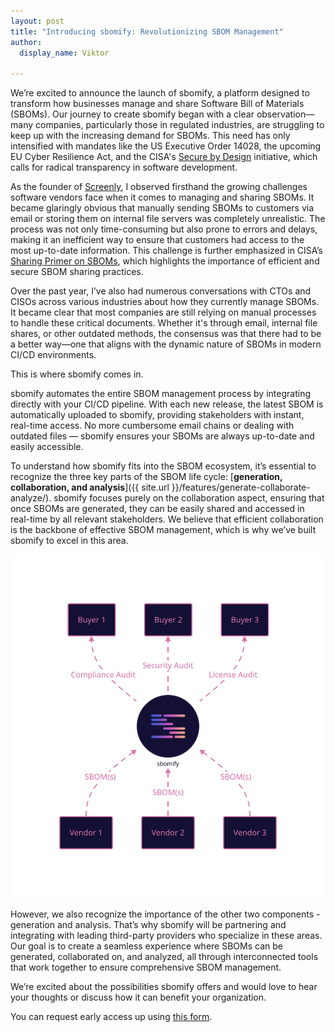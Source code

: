 ```yaml
---
layout: post
title: "Introducing sbomify: Revolutionizing SBOM Management"
author:
  display_name: Viktor

---
```


We’re excited to announce the launch of sbomify, a platform designed to transform how businesses manage and share Software Bill of Materials (SBOMs). Our journey to create sbomify began with a clear observation—many companies, particularly those in regulated industries, are struggling to keep up with the increasing demand for SBOMs. This need has only intensified with mandates like the US Executive Order 14028, the upcoming EU Cyber Resilience Act, and the CISA's [Secure by Design](https://www.cisa.gov/securebydesign) initiative, which calls for radical transparency in software development.

As the founder of [Screenly](https://www.screenly.io), I observed firsthand the growing challenges software vendors face when it comes to managing and sharing SBOMs. It became glaringly obvious that manually sending SBOMs to customers via email or storing them on internal file servers was completely unrealistic. The process was not only time-consuming but also prone to errors and delays, making it an inefficient way to ensure that customers had access to the most up-to-date information. This challenge is further emphasized in CISA’s [Sharing Primer on SBOMs](https://www.cisa.gov/sites/default/files/publications/Sharing-SBOMs-Primer-CISA-508.pdf), which highlights the importance of efficient and secure SBOM sharing practices.

Over the past year, I’ve also had numerous conversations with CTOs and CISOs across various industries about how they currently manage SBOMs. It became clear that most companies are still relying on manual processes to handle these critical documents. Whether it's through email, internal file shares, or other outdated methods, the consensus was that there had to be a better way—one that aligns with the dynamic nature of SBOMs in modern CI/CD environments.

This is where sbomify comes in.

sbomify automates the entire SBOM management process by integrating directly with your CI/CD pipeline. With each new release, the latest SBOM is automatically uploaded to sbomify, providing stakeholders with instant, real-time access. No more cumbersome email chains or dealing with outdated files — sbomify ensures your SBOMs are always up-to-date and easily accessible.

To understand how sbomify fits into the SBOM ecosystem, it’s essential to recognize the three key parts of the SBOM life cycle: [**generation, collaboration, and analysis**]({{ site.url }}/features/generate-collaborate-analyze/). sbomify focuses purely on the collaboration aspect, ensuring that once SBOMs are generated, they can be easily shared and accessed in real-time by all relevant stakeholders. We believe that efficient collaboration is the backbone of effective SBOM management, which is why we’ve built sbomify to excel in this area.

![SBOM hub](/assets/images/site/marketplace.svg)

However, we also recognize the importance of the other two components - generation and analysis. That’s why sbomify will be partnering and integrating with leading third-party providers who specialize in these areas. Our goal is to create a seamless experience where SBOMs can be generated, collaborated on, and analyzed, all through interconnected tools that work together to ensure comprehensive SBOM management.

We’re excited about the possibilities sbomify offers and would love to hear your thoughts or discuss how it can benefit your organization.

You can request early access up using [this form](https://docs.google.com/forms/d/e/1FAIpQLSe1-SCbmyPnhHxP1RHIYi4iKP2CLy6SXcqFOP1i7B8VHZJYkw/viewform?usp=sf_link).
